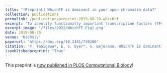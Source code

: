 ```yaml
---
title: "[Preprint] WhichTF is dominant in your open chromatin data?"
collection: publications
permalink: /publication/preprint-2019-08-20-whichtf
excerpt: "To identify functionally important transcription factors (TFs), we developed WhichTF. This method takes experimentally characterized chromatin accessibilty measure as the input and returns a ranked list of TFs. We combined available genomic resources, such as gene regulatory domain models, conservation-aware prediction of TF binding sites, and ontology annotation of genes, for this task."
excerpt_image: '/files/2022/WhichTF-Fig1.png'
date: 2019-08-20
venue: 'bioRxiv'
paperurl: 'https://doi.org/10.1101/730200'
citation: 'Y. Tanigawa*, E. S. Dyer*, G. Bejerano, WhichTF is dominant in your open chromatin data? bioRxiv, 730200 (2019).'
ispublishedpreprint: "True"
---
```


This preprint is [now published in PLOS Computational Biology](/publication/2022-08-30-whichtf)!
